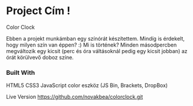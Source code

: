 # Project Cím !
  Color Clock 

  Ebben a projekt munkámban egy színórát készítettem.
  Mindíg is érdekelt, hogy milyen szín van éppen? :)
  Mi is történek? 
  Minden másodpercben megváltozik egy kicsit (perc és óra váltásoknál pedig egy kicsit jobban) az órát körülvevő doboz színe.
  
### Built With

HTML5
CSS3 
JavaScript
color
eszköz (JS Bin, Brackets, DropBox)

Live Version
https://github.com/novakbea/colorclock.git